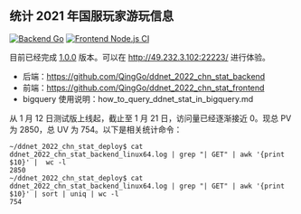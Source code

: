 ## 统计 2021 年国服玩家游玩信息
[![Backend Go](https://github.com/QingGo/ddnet_2022_chn_stat_backend/actions/workflows/go.yml/badge.svg)](https://github.com/QingGo/ddnet_2022_chn_stat_backend/actions/workflows/go.yml)
[![Frontend Node.js CI](https://github.com/QingGo/ddnet_2022_chn_stat_frontend/actions/workflows/node.js.yml/badge.svg)](https://github.com/QingGo/ddnet_2022_chn_stat_frontend/actions/workflows/node.js.yml)

目前已经完成 [1.0.0](https://github.com/QingGo/ddnet_2022_chn_stat/milestone/1) 版本。可以在 http://49.232.3.102:22223/ 进行体验。

* 后端：https://github.com/QingGo/ddnet_2022_chn_stat_backend
* 前端：https://github.com/QingGo/ddnet_2022_chn_stat_frontend
* bigquery 使用说明：how_to_query_ddnet_stat_in_bigquery.md

从 1 月 12 日测试版上线起，截止至 1 月 21 日，访问量已经逐渐接近 0。现总 PV 为 2850，总 UV 为 754。以下是相关统计命令：
``` shell
~/ddnet_2022_chn_stat_deploy$ cat ddnet_2022_chn_stat_backend_linux64.log | grep "| GET" | awk '{print $10}' |  wc -l
2850
~/ddnet_2022_chn_stat_deploy$ cat ddnet_2022_chn_stat_backend_linux64.log | grep "| GET" | awk '{print $10}' | sort | uniq | wc -l
754
```


